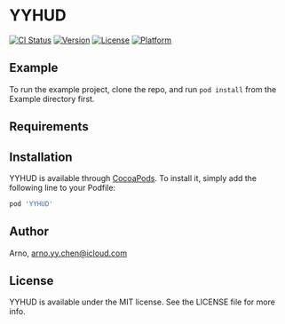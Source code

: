 # YYHUD

[![CI Status](https://img.shields.io/travis/Arno/YYHUD.svg?style=flat)](https://travis-ci.org/Arno/YYHUD)
[![Version](https://img.shields.io/cocoapods/v/YYHUD.svg?style=flat)](https://cocoapods.org/pods/YYHUD)
[![License](https://img.shields.io/cocoapods/l/YYHUD.svg?style=flat)](https://cocoapods.org/pods/YYHUD)
[![Platform](https://img.shields.io/cocoapods/p/YYHUD.svg?style=flat)](https://cocoapods.org/pods/YYHUD)

## Example

To run the example project, clone the repo, and run `pod install` from the Example directory first.

## Requirements

## Installation

YYHUD is available through [CocoaPods](https://cocoapods.org). To install
it, simply add the following line to your Podfile:

```ruby
pod 'YYHUD'
```

## Author

Arno, arno.yy.chen@icloud.com

## License

YYHUD is available under the MIT license. See the LICENSE file for more info.
